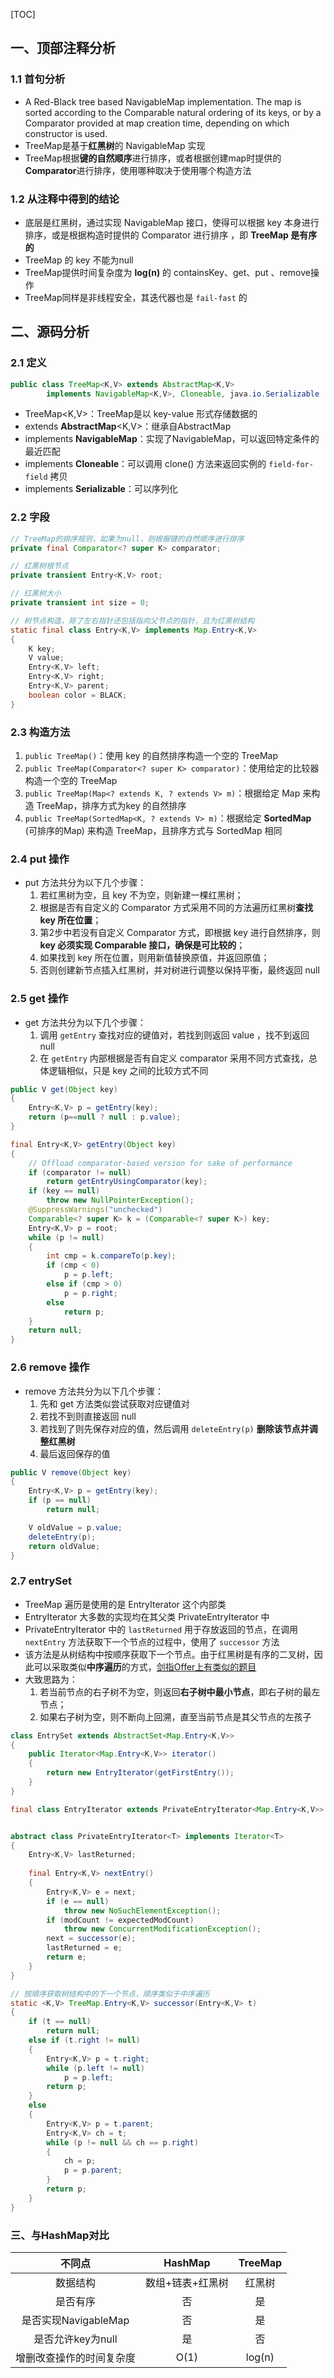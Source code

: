[TOC]

## 一、顶部注释分析

### 1.1 首句分析

+ A Red-Black tree based NavigableMap implementation. The map is sorted according to the  Comparable natural ordering of its keys, or by a Comparator provided at map creation time, depending on which constructor is used.
+ TreeMap是基于**红黑树**的 NavigableMap 实现
+ TreeMap根据**键的自然顺序**进行排序，或者根据创建map时提供的**Comparator**进行排序，使用哪种取决于使用哪个构造方法



### 1.2 从注释中得到的结论

+ 底层是红黑树，通过实现 NavigableMap 接口，使得可以根据 key 本身进行排序，或是根据构造时提供的 Comparator 进行排序 ，即 **TreeMap 是有序的**
+ TreeMap 的 key 不能为null
+ TreeMap提供时间复杂度为 **log(n)** 的 containsKey、get、put 、remove操作
+ TreeMap同样是非线程安全，其迭代器也是 `fail-fast` 的



## 二、源码分析

### 2.1 定义

```java
public class TreeMap<K,V> extends AbstractMap<K,V>
		implements NavigableMap<K,V>, Cloneable, java.io.Serializable
```

+ TreeMap<K,V>：TreeMap是以 key-value 形式存储数据的
+ extends **AbstractMap**<K,V>：继承自AbstractMap
+ implements **NavigableMap**：实现了NavigableMap，可以返回特定条件的最近匹配
+ implements **Cloneable**：可以调用 clone() 方法来返回实例的 `field-for-field` 拷贝
+ implements **Serializable**：可以序列化



### 2.2 字段

```java
// TreeMap的排序规则，如果为null，则根据键的自然顺序进行排序
private final Comparator<? super K> comparator;

// 红黑树根节点
private transient Entry<K,V> root;

// 红黑树大小
private transient int size = 0;

// 树节点构造，除了左右指针还包括指向父节点的指针，且为红黑树结构
static final class Entry<K,V> implements Map.Entry<K,V> 
{
	K key;
	V value;
	Entry<K,V> left;
	Entry<K,V> right;
	Entry<K,V> parent;
	boolean color = BLACK;
}
```



### 2.3 构造方法

1. `public TreeMap()`：使用 key 的自然排序构造一个空的 TreeMap
2. `public TreeMap(Comparator<? super K> comparator)`：使用给定的比较器构造一个空的 TreeMap
3. `public TreeMap(Map<? extends K, ? extends V> m)`：根据给定 Map 来构造 TreeMap，排序方式为key 的自然排序
4. `public TreeMap(SortedMap<K, ? extends V> m)`：根据给定 **SortedMap** (可排序的Map) 来构造 TreeMap，且排序方式与 SortedMap 相同



### 2.4 put 操作

+ put 方法共分为以下几个步骤：
  1. 若红黑树为空，且 key 不为空，则新建一棵红黑树；
  2. 根据是否有自定义的 Comparator 方式采用不同的方法遍历红黑树**查找 key 所在位置**；
  3. 第2步中若没有自定义 Comparator 方式，即根据 key 进行自然排序，则 **key 必须实现 Comparable 接口，确保是可比较的**；
  4. 如果找到 key 所在位置，则用新值替换原值，并返回原值；
  5. 否则创建新节点插入红黑树，并对树进行调整以保持平衡，最终返回 null



### 2.5 get 操作

+ get 方法共分为以下几个步骤：
  1. 调用 `getEntry` 查找对应的键值对，若找到则返回 value ，找不到返回 null
  2. 在 `getEntry` 内部根据是否有自定义 comparator 采用不同方式查找，总体逻辑相似，只是 key 之间的比较方式不同

```java
public V get(Object key) 
{
	Entry<K,V> p = getEntry(key);
	return (p==null ? null : p.value);
}

final Entry<K,V> getEntry(Object key) 
{
	// Offload comparator-based version for sake of performance
	if (comparator != null)
		return getEntryUsingComparator(key);
	if (key == null)
		throw new NullPointerException();
	@SuppressWarnings("unchecked")
	Comparable<? super K> k = (Comparable<? super K>) key;
	Entry<K,V> p = root;
	while (p != null) 
    {
		int cmp = k.compareTo(p.key);
		if (cmp < 0)
			p = p.left;
		else if (cmp > 0)
			p = p.right;
		else
			return p;
	}
	return null;
}
```



### 2.6 remove 操作

+ remove 方法共分为以下几个步骤：
  1. 先和 get 方法类似尝试获取对应键值对
  2. 若找不到则直接返回 null
  3. 若找到了则先保存对应的值，然后调用 `deleteEntry(p)` **删除该节点并调整红黑树**
  4. 最后返回保存的值

```java
public V remove(Object key) 
{
	Entry<K,V> p = getEntry(key);
	if (p == null)
		return null;

	V oldValue = p.value;
	deleteEntry(p);
	return oldValue;
}
```



### 2.7 entrySet

+ TreeMap 遍历是使用的是 EntryIterator 这个内部类
+ EntryIterator 大多数的实现均在其父类 PrivateEntryIterator 中
+ PrivateEntryIterator 中的 `lastReturned` 用于存放返回的节点，在调用 `nextEntry` 方法获取下一个节点的过程中，使用了 `successor` 方法
+ 该方法是从树结构中按顺序获取下一个节点。由于红黑树是有序的二叉树，因此可以采取类似**中序遍历**的方式，[剑指Offer上有类似的题目](https://www.nowcoder.com/ta/coding-interviews?query=%E4%BA%8C%E5%8F%89%E6%A0%91%E7%9A%84%E4%B8%8B%E4%B8%80%E4%B8%AA%E7%BB%93%E7%82%B9)
+ 大致思路为：
  1. 若当前节点的右子树不为空，则返回**右子树中最小节点**，即右子树的最左节点；
  2. 如果右子树为空，则不断向上回溯，直至当前节点是其父节点的左孩子

```java
class EntrySet extends AbstractSet<Map.Entry<K,V>> 
{
	public Iterator<Map.Entry<K,V>> iterator() 
	{
		return new EntryIterator(getFirstEntry());
	}
}

final class EntryIterator extends PrivateEntryIterator<Map.Entry<K,V>> 


abstract class PrivateEntryIterator<T> implements Iterator<T>
{
	Entry<K,V> lastReturned;
	
	final Entry<K,V> nextEntry() 
	{
    	Entry<K,V> e = next;
    	if (e == null)
			throw new NoSuchElementException();
    	if (modCount != expectedModCount)
			throw new ConcurrentModificationException();
    	next = successor(e);
    	lastReturned = e;
    	return e;
	}
}

// 按顺序获取树结构中的下一个节点，顺序类似于中序遍历
static <K,V> TreeMap.Entry<K,V> successor(Entry<K,V> t) 
{
	if (t == null)
		return null;
	else if (t.right != null) 
    {
		Entry<K,V> p = t.right;
		while (p.left != null)
			p = p.left;
		return p;
	} 
    else 
    {
		Entry<K,V> p = t.parent;
		Entry<K,V> ch = t;
		while (p != null && ch == p.right) 
        {
			ch = p;
			p = p.parent;
		}
		return p;
	}
}
```



### 三、与HashMap对比

|          不同点          |     HashMap      | TreeMap |
| :----------------------: | :--------------: | :-----: |
|         数据结构         | 数组+链表+红黑树 | 红黑树  |
|         是否有序         |        否        |   是    |
|   是否实现NavigableMap   |        否        |   是    |
|    是否允许key为null     |        是        |   否    |
| 增删改查操作的时间复杂度 |       O(1)       | log(n)  |

